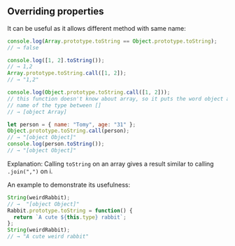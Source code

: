 
## Overriding properties

It can be useful as it allows different method with same name:

```javascript
console.log(Array.prototype.toString == Object.prototype.toString);
// → false

console.log([1, 2].toString());
// → 1,2
Array.prototype.toString.call([1, 2]);
// → "1,2"

console.log(Object.prototype.toString.call([1, 2]));
// this function doesn't know about array, so it puts the word object and the
// name of the type between []
// → [object Array]

let person = { name: "Tomy", age: "31" };
Object.prototype.toString.call(person);
// → "[object Object]"
console.log(person.toString());
// → "[object Object]"
```

Explanation: Calling `toString` on an array gives a result similar to calling  
`.join(",")` on i.

An example to demonstrate its usefulness:

```javascript
String(weirdRabbit);
// →  "[object Object]"
Rabbit.prototype.toString = function() {
  return `A cute ${this.type} rabbit`;
};
String(weirdRabbit);
// → "A cute weird rabbit"
```
